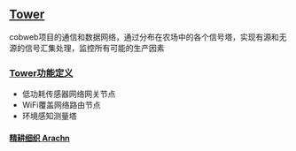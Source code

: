 ﻿## [Tower](https://github.com/arachn/cobweb) 

cobweb项目的通信和数据网络，通过分布在农场中的各个信号塔，实现有源和无源的信号汇集处理，监控所有可能的生产因素

### [Tower功能定义](https://github.com/arachn/cobweb/projects/2)

- 低功耗传感器网络网关节点
- WiFi覆盖网络路由节点
- 环境感知测量塔


####  [精耕细织 Arachn](http://www.arachn.com)
